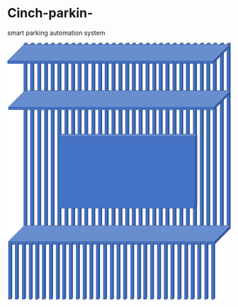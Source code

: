 # Cinch-parkin-
smart parking automation system 

![alt text](http://github.com/gepsontroid/Cinch-parkin-/blob/master/Picture14.png)
